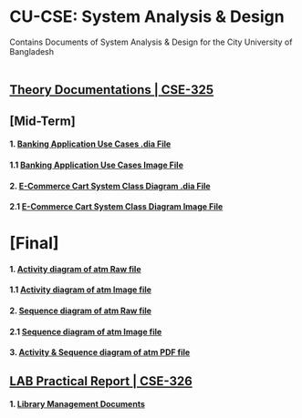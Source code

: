 # CU-CSE: System Analysis & Design
Contains Documents of System Analysis &amp; Design for the City University of Bangladesh
<br/><br/>

## [Theory Documentations | CSE-325]((https://github.com/mimanik1000/cu-cse-7th-semester))
## [Mid-Term]
#### 1. [Banking Application Use Cases .dia File](https://github.com/mimanik1000/cu-cse-7th-semester/blob/master/Online%20Banking%20System-Use%20Case.dia)
#### 1.1 [Banking Application Use Cases Image File](https://github.com/mimanik1000/cu-cse-7th-semester/blob/master/Online%20Banking%20System-Use%20Case.png)
#### 2. [E-Commerce Cart System Class Diagram .dia File](https://github.com/mimanik1000/cu-cse-7th-semester/blob/ef7c223d23cda54f0cd7019d8f34463f14ebb638/eCommerce%20cart%20System%20Class_Diagram.dia)
#### 2.1 [E-Commerce Cart System Class Diagram Image File](https://github.com/mimanik1000/cu-cse-7th-semester/blob/ef7c223d23cda54f0cd7019d8f34463f14ebb638/eCommerce%20cart%20System%20Class_Diagram.png)

# [Final]
#### 1. [Activity diagram of atm Raw file](https://github.com/mimanik1000/cu-cse-7th-semester/blob/master/Activity%20diagram%20of%20atm.vsdx)
#### 1.1 [Activity diagram of atm Image file](https://github.com/mimanik1000/cu-cse-7th-semester/blob/master/Activity%20diagram%20of%20atm..png)
#### 2. [Sequence diagram of atm Raw file](https://github.com/mimanik1000/cu-cse-7th-semester/blob/master/Sequence%20diagram%20of%20atm.vsdx)
#### 2.1 [Sequence diagram of atm Image file](https://github.com/mimanik1000/cu-cse-7th-semester/blob/master/Sequence%20diagram%20of%20atm..png)
#### 3. [Activity & Sequence diagram of atm PDF file](https://github.com/mimanik1000/cu-cse-7th-semester/blob/master/Sequence%20%26%20Aivity%20Diagram.pdf)



## [LAB Practical Report | CSE-326](https://github.com/mimanik1000/cu-cse-7th-semester/blob/master/Mid%20Final%20Report.pdf)
#### 1. [Library Management Documents](https://github.com/mimanik1000/cu-cse-7th-semester/blob/master/Mid%20Final%20Report.pdf)
